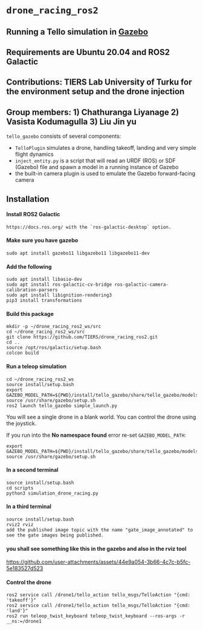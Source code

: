 # `drone_racing_ros2`
## Running a Tello simulation in [Gazebo](http://gazebosim.org/)
## Requirements are Ubuntu 20.04 and ROS2 Galactic
## Contributions: TIERS Lab University of Turku for the environment setup and the drone injection
## Group members: 1) Chathuranga Liyanage 2) Vasista Kodumagulla 3) Liu Jin yu


`tello_gazebo` consists of several components:
* `TelloPlugin` simulates a drone, handling takeoff, landing and very simple flight dynamics
* `inject_entity.py` is a script that will read an URDF (ROS) or SDF (Gazebo) file and spawn a model in a running instance of Gazebo
* the built-in camera plugin is used to emulate the Gazebo forward-facing camera


## Installation
#### Install ROS2 Galactic
    https://docs.ros.org/ with the `ros-galactic-desktop` option.
#### Make sure you have gazebo 
    sudo apt install gazebo11 libgazebo11 libgazebo11-dev
#### Add the following
    sudo apt install libasio-dev
    sudo apt install ros-galactic-cv-bridge ros-galactic-camera-calibration-parsers 
    sudo apt install libignition-rendering3 
    pip3 install transformations


#### Build this package
    mkdir -p ~/drone_racing_ros2_ws/src
    cd ~/drone_racing_ros2_ws/src
    git clone https://github.com/TIERS/drone_racing_ros2.git
    cd ..
    source /opt/ros/galactic/setup.bash
    colcon build
    
#### Run a teleop simulation

    cd ~/drone_racing_ros2_ws
    source install/setup.bash
    export GAZEBO_MODEL_PATH=${PWD}/install/tello_gazebo/share/tello_gazebo/models
    source /usr/share/gazebo/setup.sh
    ros2 launch tello_gazebo simple_launch.py
    
You will see a single drone in a blank world.
You can control the drone using the joystick.

If you run into the **No namespace found** error re-set `GAZEBO_MODEL_PATH`:

    export GAZEBO_MODEL_PATH=${PWD}/install/tello_gazebo/share/tello_gazebo/models
    source /usr/share/gazebo/setup.sh
#### In a second terminal 
    source install/setup.bash
    cd scripts
    python3 simulation_drone_racing.py
#### In a third terminal     
    source install/setup.bash
    rviz2 rviz
    add the published image topic with the name "gate_image_annotated" to see the gate images being published.

#### you shall see something like this in the gazebo and also in the rviz tool


https://github.com/user-attachments/assets/44e9a054-3b66-4c7c-b5fc-5e183527d523


    

#### Control the drone 
    ros2 service call /drone1/tello_action tello_msgs/TelloAction "{cmd: 'takeoff'}"
    ros2 service call /drone1/tello_action tello_msgs/TelloAction "{cmd: 'land'}"
    ros2 run teleop_twist_keyboard teleop_twist_keyboard --ros-args -r __ns:=/drone1







